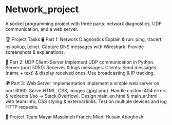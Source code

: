 # Network_project
A socket programming project with three parts: network diagnostics, UDP communication, and a web server.

🏆 Project Tasks
🖥️ Part 1: Network Diagnostics
Explain & run: ping, tracert, nslookup, telnet.
Capture DNS messages with Wireshark.
Provide screenshots & explanations.

📡 Part 2: UDP Client-Server
Implement UDP communication in Python.
Server (port 5051): Receives & logs messages.
Clients: Send messages (name + text) & display received ones.
Use broadcasting & IP tracking.

🌍 Part 3: Web Server Implementation
Implement a simple web server on port 6060.
Serve HTML, CSS, images (.jpg/.png).
Handle custom 404 errors & redirects (/so → Stack Overflow).
Design main_en.html & main_ar.html with team info, CSS styling & external links.
Test on multiple devices and log HTTP requests.

🤝 Project Team
Mayar Masalmeh
Francis Miadi
Husain Aboghosh
